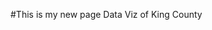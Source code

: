 #This is my new page
Data Viz of King County

<div class="flourish-embed flourish-chart" data-src="visualisation/3707713" data-url="https://flo.uri.sh/visualisation/3707713/embed" aria-label=""><script src="https://public.flourish.studio/resources/embed.js"></script></div>
